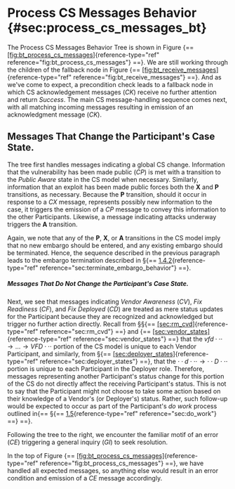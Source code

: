# Process CS Messages Behavior {#sec:process_cs_messages_bt}

The Process CS
Messages Behavior Tree is shown in Figure
{== [\[fig:bt_process_cs_messages\]](#fig:bt_process_cs_messages){reference-type="ref"
reference="fig:bt_process_cs_messages"} ==}. We are still working through
the children of the fallback node in Figure
{== [\[fig:bt_receive_messages\]](#fig:bt_receive_messages){reference-type="ref"
reference="fig:bt_receive_messages"} ==}. And as we've come to expect, a
precondition check leads to a fallback node in which
CS acknowledgement
messages (_CK_) receive no further attention and return *Success*. The
main CS message-handling sequence comes next, with all matching incoming
messages resulting in emission of an acknowledgment message (_CK_).

## Messages That Change the Participant's Case State.

The tree first handles messages indicating a global
CS change.
Information that the vulnerability has been made public (_CP_) is met
with a transition to the *Public Aware* state in the CS model when
necessary. Similarly, information that an exploit has been made public
forces both the $\mathbf{X}$ and $\mathbf{P}$ transitions, as necessary.
Because the $\mathbf{P}$ transition, should it occur in response to a
_CX_ message, represents possibly new information to the case, it
triggers the emission of a _CP_ message to convey this information to
the other Participants. Likewise, a message indicating attacks underway
triggers the $\mathbf{A}$ transition.

Again, we note that any of the $\mathbf{P}$, $\mathbf{X}$, or
$\mathbf{A}$ transitions in the CS model imply that no new embargo should be
entered, and any existing embargo should be terminated. Hence, the
sequence described in the previous paragraph leads to the embargo
termination described in
§{== [1.4.2](#sec:terminate_embargo_behavior){reference-type="ref"
reference="sec:terminate_embargo_behavior"} ==}.

##### Messages That Do Not Change the Participant's Case State.

Next, we see that messages indicating *Vendor Awareness* (_CV_), *Fix
Readiness* (_CF_), and *Fix Deployed* (_CD_) are treated as mere status
updates for the Participant because they are recognized and acknowledged
but trigger no further action directly. Recall from
§§{== [\[sec:rm_cvd\]](#sec:rm_cvd){reference-type="ref"
reference="sec:rm_cvd"} ==} and
{== [\[sec:vendor_states\]](#sec:vendor_states){reference-type="ref"
reference="sec:vendor_states"} ==} that the
$vfd\cdot\cdot\cdot \rightarrow \dots \rightarrow VFD\cdot\cdot\cdot$ portion of the
CS model is unique
to each Vendor Participant, and similarly, from
§{== [\[sec:deployer_states\]](#sec:deployer_states){reference-type="ref"
reference="sec:deployer_states"} ==}, that the
$\cdot\cdot d \cdot\cdot\cdot \rightarrow \cdot\cdot D \cdot\cdot\cdot$ portion is unique to
each Participant in the Deployer role. Therefore, messages representing
another Participant's status change for this portion of the
CS do not directly
affect the receiving Participant's status. This is not to say that the
Participant might not choose to take some action based on their
knowledge of a Vendor's (or Deployer's) status. Rather, such follow-up
would be expected to occur as part of the Participant's *do work*
process outlined in{== §{== [1.5](#sec:do_work){reference-type="ref"
reference="sec:do_work"} ==} ==}.

Following the tree to the right, we encounter the familiar motif of an
error (_CE_) triggering a general inquiry (_GI_) to seek resolution.

In the top of Figure
{== [\[fig:bt_process_cs_messages\]](#fig:bt_process_cs_messages){reference-type="ref"
reference="fig:bt_process_cs_messages"} ==}, we have handled all expected
messages, so anything else would result in an error condition and
emission of a _CE_ message accordingly.

